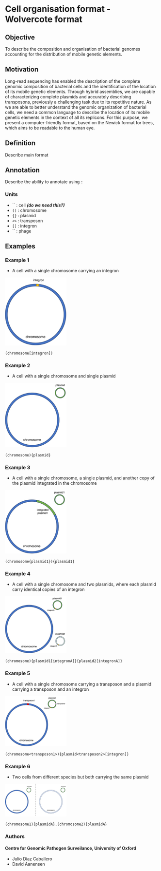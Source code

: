 # Cell organisation format - Wolvercote format

## Objective
To describe the composition and organisation of bacterial genomes accounting for the distribution of mobile genetic elements.

## Motivation
Long-read sequencing has enabled the description of the complete genomic composition of bacterial cells and the identification of the location of its mobile genetic elements. Through hybrid assemblies, we are capable of characterizing complete plasmids and accurately describing transposons, previously a challenging task due to its repetitive nature. As we are able to better understand the genomic organization of bacterial cells, we need a common language to describe the location of its mobile genetic elements in the context of all its replicons. For this purpose, we present a computer-friendly format, based on the Newick format for trees, which aims to be readable to the human eye.

## Definition

Describe main format

## Annotation

Describe the ability to annotate using `:`

### Units

* `` : cell ***(do we need this?)***
* `()` : chromosome
* `{}` : plasmid
* `<>` : transposon
* `[]` : integron
* `` : phage

## Examples

### Example 1

* A cell with a single chromosome carrying an integron

<img src="img/sample-1.png" alt="drawing" width="40%"/>

```
(chromosome[integron])
```

### Example 2

* A cell with a single chromosome and single plasmid

<img src="img/sample-2.png" alt="drawing" width="40%"/>

```
(chromosome){plasmid}
```

### Example 3

* A cell with a single chromosome, a single plasmid, and another copy of the plasmid integrated in the chromosome

<img src="img/sample-3.png" alt="drawing" width="40%"/>

```
(chromosome{plasmid1}){plasmid1}
```

### Example 4

* A cell with a single chromosome and two plasmids, where each plasmid carry identical copies of an integron

<img src="img/sample-4.png" alt="drawing" width="40%"/>

```
(chromosome){plasmid1[integronA]}{plasmid2[integronA]}
```

### Example 5

* A cell with a single chromosome carrying a transposon and a plasmid carrying a transposon and an integron

<img src="img/sample-5.png" alt="drawing" width="40%"/>

```
(chromosome<transposon1>){plasmid<transposon2>[integron]}
```

### Example 6

* Two cells from different species but both carrying the same plasmid

<img src="img/sample-6.png" alt="drawing" width="40%"/>

```
(chromosome1){plasmidA},(chromosome2){plasmidA}
```

### Authors

#### Centre for Genomic Pathogen Surveilance, University of Oxford
* Julio Diaz Caballero
* David Aanensen